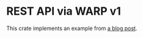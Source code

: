 # REST API via WARP v1

This crate implements an example from [a blog post](https://medium.com/@AlexanderObregon/building-restful-apis-with-rust-and-warp-70a6159fd804).  




